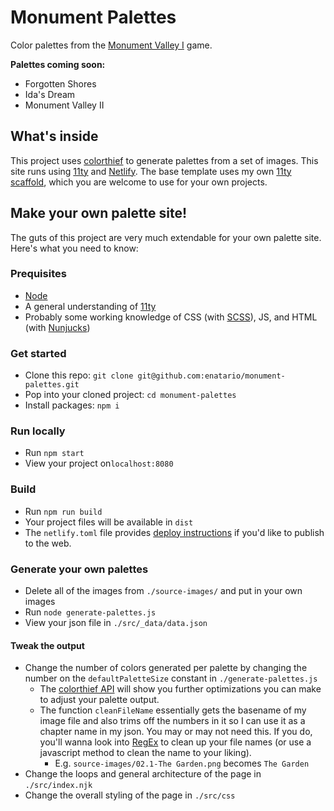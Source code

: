 # Monument Palettes
Color palettes from the [Monument Valley I] game.

**Palettes coming soon:**
* Forgotten Shores
* Ida's Dream
* Monument Valley II

## What's inside
This project uses [colorthief] to generate palettes from a set of images. This site runs using [11ty] and [Netlify]. The base template uses my own [11ty scaffold], which you are welcome to use for your own projects.

## Make your own palette site!
The guts of this project are very much extendable for your own palette site. Here's what you need to know:

### Prequisites
* [Node]
* A general understanding of [11ty]
* Probably some working knowledge of CSS (with [SCSS]), JS, and HTML (with [Nunjucks])

### Get started
* Clone this repo: `git clone git@github.com:enatario/monument-palettes.git`
* Pop into your cloned project: `cd monument-palettes`
* Install packages: `npm i`

### Run locally
* Run `npm start`
* View your project on`localhost:8080`

### Build
* Run `npm run build`
* Your project files will be available in `dist`
* The `netlify.toml` file provides [deploy instructions] if you'd like to publish to the web.

### Generate your own palettes
* Delete all of the images from `./source-images/` and put in your own images
* Run `node generate-palettes.js`
* View your json file in `./src/_data/data.json`

#### Tweak the output
* Change the number of colors generated per palette by changing the number on the `defaultPaletteSize` constant in `./generate-palettes.js`
  * The [colorthief API] will show you further optimizations you can make to adjust your palette output.
  * The function `cleanFileName` essentially gets the basename of my image file and also trims off the numbers in it so I can use it as a chapter name in my json. You may or may not need this. If you do, you'll wanna look into [RegEx] to clean up your file names (or use a javascript method to clean the name to your liking).
    * E.g. `source-images/02.1-The Garden.png` becomes `The Garden`
* Change the loops and general architecture of the page in `./src/index.njk`
* Change the overall styling of the page in `./src/css`

[Monument Valley I]: https://www.monumentvalleygame.com/mv1
[colorthief]: https://lokeshdhakar.com/projects/color-thief/
[11ty]: https://www.11ty.dev/
[Netlify]: https://www.netlify.com/
[11ty scaffold]: https://github.com/enatario/eleventy-base
[Node]: https://nodejs.org/
[SCSS]: https://sass-lang.com/
[Nunjucks]: https://mozilla.github.io/nunjucks/
[deploy instructions]: https://docs.netlify.com/cli/get-started/
[colorthief API]: https://lokeshdhakar.com/projects/color-thief/#api
[RegEx]: https://regexr.com/
